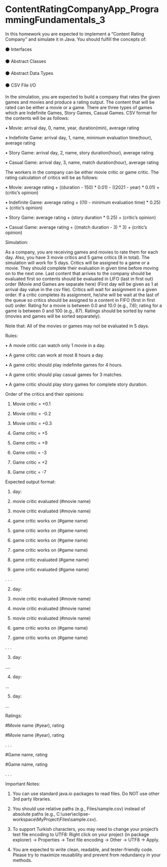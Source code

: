 # ContentRatingCompanyApp_ProgrammingFundamentals_3

In this homework you are expected to implement a “Content Rating Company” and simulate it in Java. You should fulfill the concepts of:

⚫ Interfaces

⚫ Abstract Classes

⚫ Abstract Data Types

⚫ CSV File I/O

In the simulation, you are expected to build a company that rates the given games and movies and produce a rating output.
The content that will be rated can be either a movie or a game. There are three types of games which are Indefinite Games, Story Games, Casual Games. CSV format for the contents 
will be as follows:

• Movie: arrival day, 0, name, year, duration(min), average rating

• Indefinite Game: arrival day, 1, name, minimum evaluation time(hour), average rating

• Story Game: arrival day, 2, name, story duration(hour), average rating

• Casual Game: arrival day, 3, name, match duration(hour), average rating

The workers in the company can be either movie critic or game critic. The rating calculation of critics will be as follows:

• Movie: average rating + ((duration - 150) * 0.01) - ((2021 - year) * 0.01) + (critic’s opinion)

• Indefinite Game: average rating + ((10 - minimum evaluation time) * 0.25) + (critic’s opinion)

• Story Game: average rating + (story duration * 0.25) + (critic’s opinion)

• Casual Game: average rating + ((match duration - 3) * 3) + (critic’s opinion)

Simulation:

As a company, you are receiving games and movies to rate them for each day. Also, you have 3 movie critics and 5 game critics (8 in total).
The simulation will work for 5 days. Critics will be assigned to a game or a movie. They should complete their evaluation in given time before moving on to the next one. Last content that arrives to the company should be evaluated first so contents should be evaluated in LIFO (last in first out) order (Movie and Games are separate here) (First day will be given as 1 at arrival day value in the csv file). Critics will wait for assignment in a given order. If a critic completes its assignment, he/she will be wait at the last of the queue so critics should be assigned to a content in FIFO (first in first out) order.
Rating for a movie is between 0.0 and 10.0 (e.g., 7.6); rating for a game is between 0 and 100 (e.g., 87). Ratings should be sorted by name (movies and games will be sorted separately).

Note that: All of the movies or games may not be evaluated in 5 days.

Rules:

• A movie critic can watch only 1 movie in a day.

• A game critic can work at most 8 hours a day.

• A game critic should play indefinite games for 4 hours.

• A game critic should play casual games for 3 matches.

• A game critic should play story games for complete story duration.

Order of the critics and their opinions:

1. Movie critic = +0.1

2. Movie critic = -0.2

3. Movie critic = +0.3

1. Game critic = +5

2. Game critic = +9

3. Game critic = -3

4. Game critic = +2

5. Game critic = -7

Expected output format:
1. day:

1. movie critic evaluated (#movie name)

2. movie critic evaluated (#movie name)

1. game critic works on (#game name)

2. game critic works on (#game name)

3. game critic works on (#game name)

4. game critic works on (#game name)

3. game critic evaluated (#game name)

1. game critic evaluated (#game name)

.
.
.

2. day:

3. movie critic evaluated (#movie name)

1. movie critic evaluated (#movie name)

2. movie critic evaluated (#movie name)

5. game critic works on (#game name)

1. game critic works on (#game name)

.
.
.

3. day:

….

4. day:

…

5. day:

…

Ratings:

#Movie name (#year), rating

#Movie name (#year), rating

.
.
.

#Game name, rating

#Game name, rating

.
.
.

Important Notes:

1. You can use standard java.io packages to read files. Do NOT use other 3rd party libraries.

2. You should use relative paths (e.g., Files/sample.csv) instead of absolute paths (e.g., C:\\user\\eclipse-workspace\\MyProject\\Files\\sample.csv).

3. To support Turkish characters, you may need to change your project’s text file encoding to UTF8: Right click on your project (in package explorer) → Properties → Text file encoding → Other → UTF8 → Apply.

4. You are expected to write clean, readable, and tester-friendly code. Please try to maximize reusability and prevent from redundancy in your methods.

